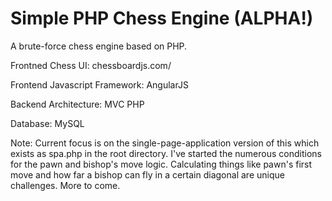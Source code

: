 # Simple PHP Chess Engine (ALPHA!)
A brute-force chess engine based on PHP.

Frontned Chess UI: chessboardjs.com/

Frontend Javascript Framework: AngularJS

Backend Architecture: MVC PHP

Database: MySQL

Note: Current focus is on the single-page-application version of this which exists as spa.php in the root directory. I've started the numerous conditions for the pawn and bishop's move logic. Calculating things like pawn's first move and how far a bishop can fly in a certain diagonal are unique challenges. More to come.

